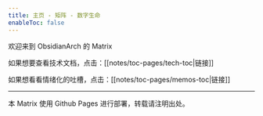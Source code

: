```yaml
---
title: 主页 - 矩阵 - 数字生命
enableToc: false
---
```


欢迎来到 ObsidianArch 的 Matrix

如果想要查看技术文档，点击：[[notes/toc-pages/tech-toc|链接]]

如果想看看情绪化的吐槽，点击：[[notes/toc-pages/memos-toc|链接]]

---

本 Matrix 使用 Github Pages 进行部署，转载请注明出处。